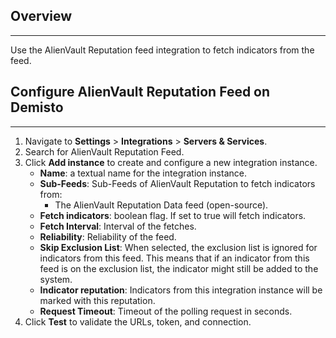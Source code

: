 ## Overview
---

Use the AlienVault Reputation feed integration to fetch indicators from the feed.


## Configure AlienVault Reputation Feed on Demisto
---

1. Navigate to __Settings__ > __Integrations__ > __Servers & Services__.
2. Search for AlienVault Reputation Feed.
3. Click __Add instance__ to create and configure a new integration instance.
    * __Name__: a textual name for the integration instance.
    * __Sub-Feeds__: Sub-Feeds of AlienVault Reputation to fetch indicators from:
        * The AlienVault Reputation Data feed (open-source).
    * __Fetch indicators__: boolean flag. If set to true will fetch indicators.
    * __Fetch Interval__: Interval of the fetches.
    * __Reliability__: Reliability of the feed.  
    * __Skip Exclusion List__: When selected, the exclusion list is ignored for indicators from
    this feed. This means that if an indicator from this feed is on the exclusion
    list, the indicator might still be added to the system. 
    * __Indicator reputation__: Indicators from this integration instance will be marked with this
    reputation.
    * __Request Timeout__: Timeout of the polling request in seconds.
4. Click __Test__ to validate the URLs, token, and connection.
